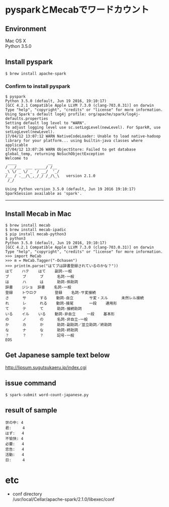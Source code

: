 # pysparkとMecabでワードカウント

## Environment
Mac OS X  
Python 3.5.0

## Install pyspark
```
$ brew install apache-spark
```

### Confirm to install pyspark
```
$ pyspark
Python 3.5.0 (default, Jun 19 2016, 19:10:17)
[GCC 4.2.1 Compatible Apple LLVM 7.3.0 (clang-703.0.31)] on darwin
Type "help", "copyright", "credits" or "license" for more information.
Using Spark's default log4j profile: org/apache/spark/log4j-defaults.properties
Setting default log level to "WARN".
To adjust logging level use sc.setLogLevel(newLevel). For SparkR, use setLogLevel(newLevel).
17/04/12 13:07:12 WARN NativeCodeLoader: Unable to load native-hadoop library for your platform... using builtin-java classes where applicable
17/04/12 13:07:26 WARN ObjectStore: Failed to get database global_temp, returning NoSuchObjectException
Welcome to
 ____              __
/ __/__  ___ _____/ /__
_\ \/ _ \/ _ `/ __/  '_/
/__ / .__/\_,_/_/ /_/\_\   version 2.1.0
 /_/

Using Python version 3.5.0 (default, Jun 19 2016 19:10:17)
SparkSession available as 'spark'.
```
___

## Install Mecab in Mac

```
$ brew install mecab
$ brew install mecab-ipadic
$ pip install mecab-python3
$ python3
Python 3.5.0 (default, Jun 19 2016, 19:10:17) 
[GCC 4.2.1 Compatible Apple LLVM 7.3.0 (clang-703.0.31)] on darwin
Type "help", "copyright", "credits" or "license" for more information.
>>> import MeCab
>>> m = MeCab.Tagger("-Ochasen")
>>> print(m.parse("はてブは辞書登録されているのかな？"))
はて    ハテ    はて    副詞-一般               
ブ      ブ      ブ      名詞-一般               
は      ハ      は      助詞-係助詞             
辞書    ジショ  辞書    名詞-一般               
登録    トウロク        登録    名詞-サ変接続           
さ      サ      する    動詞-自立       サ変・スル      未然レル接続
れ      レ      れる    動詞-接尾       一段    連用形
て      テ      て      助詞-接続助詞           
いる    イル    いる    動詞-非自立     一段    基本形
の      ノ      の      名詞-非自立-一般                
か      カ      か      助詞-副助詞／並立助詞／終助詞           
な      ナ      な      助詞-終助詞             
？      ？      ？      記号-一般               
EOS

```

## Get Japanese sample text below
http://lipsum.sugutsukaeru.jp/index.cgi

## issue command
```
$ spark-submit word-count-japanese.py
```

## result of sample
```
世の中: 4
君:     4
はず:   4
不愉快: 4
必要:   4
忠告:   4
活動:   4
日:     4
```

# etc
* conf directory  
/usr/local/Cellar/apache-spark/2.1.0/libexec/conf